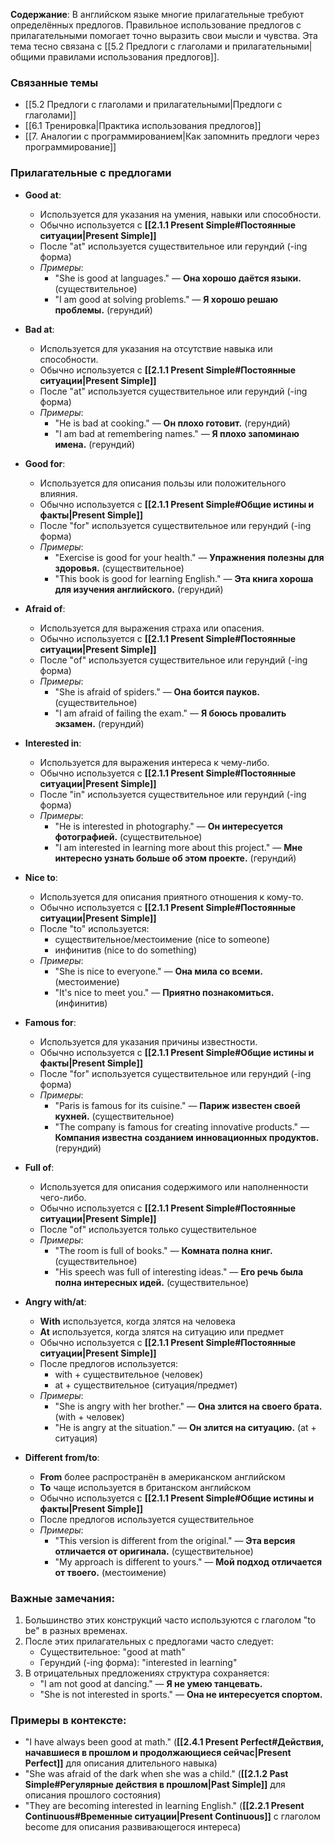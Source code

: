 **Содержание**: В английском языке многие прилагательные требуют определённых предлогов. Правильное использование предлогов с прилагательными помогает точно выразить свои мысли и чувства. Эта тема тесно связана с [[5.2 Предлоги с глаголами и прилагательными|общими правилами использования предлогов]].

### Связанные темы
- [[5.2 Предлоги с глаголами и прилагательными|Предлоги с глаголами]]
- [[6.1 Тренировка|Практика использования предлогов]]
- [[7. Аналогии с программированием|Как запомнить предлоги через программирование]]

### Прилагательные с предлогами

- **Good at**: 
  - Используется для указания на умения, навыки или способности.
  - Обычно используется с **[[2.1.1 Present Simple#Постоянные ситуации|Present Simple]]**
  - После "at" используется существительное или герундий (-ing форма)
  - _Примеры_: 
    - "She is good at languages." — **Она хорошо даётся языки.** (существительное)
    - "I am good at solving problems." — **Я хорошо решаю проблемы.** (герундий)

- **Bad at**: 
  - Используется для указания на отсутствие навыка или способности.
  - Обычно используется с **[[2.1.1 Present Simple#Постоянные ситуации|Present Simple]]**
  - После "at" используется существительное или герундий (-ing форма)
  - _Примеры_:
    - "He is bad at cooking." — **Он плохо готовит.** (герундий)
    - "I am bad at remembering names." — **Я плохо запоминаю имена.** (герундий)

- **Good for**: 
  - Используется для описания пользы или положительного влияния.
  - Обычно используется с **[[2.1.1 Present Simple#Общие истины и факты|Present Simple]]**
  - После "for" используется существительное или герундий (-ing форма)
  - _Примеры_:
    - "Exercise is good for your health." — **Упражнения полезны для здоровья.** (существительное)
    - "This book is good for learning English." — **Эта книга хороша для изучения английского.** (герундий)

- **Afraid of**: 
  - Используется для выражения страха или опасения.
  - Обычно используется с **[[2.1.1 Present Simple#Постоянные ситуации|Present Simple]]**
  - После "of" используется существительное или герундий (-ing форма)
  - _Примеры_:
    - "She is afraid of spiders." — **Она боится пауков.** (существительное)
    - "I am afraid of failing the exam." — **Я боюсь провалить экзамен.** (герундий)

- **Interested in**: 
  - Используется для выражения интереса к чему-либо.
  - Обычно используется с **[[2.1.1 Present Simple#Постоянные ситуации|Present Simple]]**
  - После "in" используется существительное или герундий (-ing форма)
  - _Примеры_:
    - "He is interested in photography." — **Он интересуется фотографией.** (существительное)
    - "I am interested in learning more about this project." — **Мне интересно узнать больше об этом проекте.** (герундий)

- **Nice to**: 
  - Используется для описания приятного отношения к кому-то.
  - Обычно используется с **[[2.1.1 Present Simple#Постоянные ситуации|Present Simple]]**
  - После "to" используется:
    - существительное/местоимение (nice to someone)
    - инфинитив (nice to do something)
  - _Примеры_:
    - "She is nice to everyone." — **Она мила со всеми.** (местоимение)
    - "It's nice to meet you." — **Приятно познакомиться.** (инфинитив)

- **Famous for**: 
  - Используется для указания причины известности.
  - Обычно используется с **[[2.1.1 Present Simple#Общие истины и факты|Present Simple]]**
  - После "for" используется существительное или герундий (-ing форма)
  - _Примеры_:
    - "Paris is famous for its cuisine." — **Париж известен своей кухней.** (существительное)
    - "The company is famous for creating innovative products." — **Компания известна созданием инновационных продуктов.** (герундий)

- **Full of**: 
  - Используется для описания содержимого или наполненности чего-либо.
  - Обычно используется с **[[2.1.1 Present Simple#Постоянные ситуации|Present Simple]]**
  - После "of" используется только существительное
  - _Примеры_:
    - "The room is full of books." — **Комната полна книг.** (существительное)
    - "His speech was full of interesting ideas." — **Его речь была полна интересных идей.** (существительное)

- **Angry with/at**: 
  - **With** используется, когда злятся на человека
  - **At** используется, когда злятся на ситуацию или предмет
  - Обычно используется с **[[2.1.1 Present Simple#Постоянные ситуации|Present Simple]]**
  - После предлогов используется:
    - with + существительное (человек)
    - at + существительное (ситуация/предмет)
  - _Примеры_:
    - "She is angry with her brother." — **Она злится на своего брата.** (with + человек)
    - "He is angry at the situation." — **Он злится на ситуацию.** (at + ситуация)

- **Different from/to**: 
  - **From** более распространён в американском английском
  - **To** чаще используется в британском английском
  - Обычно используется с **[[2.1.1 Present Simple#Общие истины и факты|Present Simple]]**
  - После предлогов используется существительное
  - _Примеры_:
    - "This version is different from the original." — **Эта версия отличается от оригинала.** (существительное)
    - "My approach is different to yours." — **Мой подход отличается от твоего.** (местоимение)

### Важные замечания:

1. Большинство этих конструкций часто используются с глаголом "to be" в разных временах.
2. После этих прилагательных с предлогами часто следует:
   - Существительное: "good at math"
   - Герундий (-ing форма): "interested in learning"
3. В отрицательных предложениях структура сохраняется:
   - "I am not good at dancing." — **Я не умею танцевать.**
   - "She is not interested in sports." — **Она не интересуется спортом.**

### Примеры в контексте:

- "I have always been good at math." (**[[2.4.1 Present Perfect#Действия, начавшиеся в прошлом и продолжающиеся сейчас|Present Perfect]]** для описания длительного навыка)
- "She was afraid of the dark when she was a child." (**[[2.1.2 Past Simple#Регулярные действия в прошлом|Past Simple]]** для описания прошлого состояния)
- "They are becoming interested in learning English." (**[[2.2.1 Present Continuous#Временные ситуации|Present Continuous]]** с глаголом become для описания развивающегося интереса) 